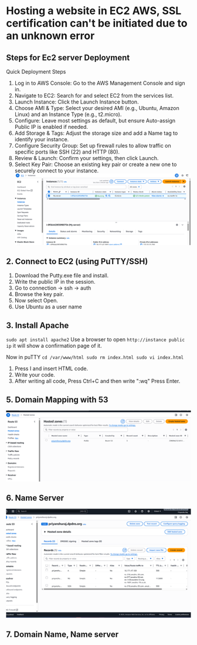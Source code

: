 # Hosting a website in EC2 AWS, SSL certification can't be initiated due to an unknown error
## Steps for Ec2 server Deployment

Quick Deployment Steps
1. Log in to AWS Console: Go to the AWS Management Console and sign in.
2. Navigate to EC2: Search for and select EC2 from the services list.
3. Launch Instance: Click the Launch Instance button.
4. Choose AMI & Type: Select your desired AMI (e.g., Ubuntu, Amazon Linux) and an Instance Type (e.g., t2.micro).
5. Configure: Leave most settings as default, but ensure Auto-assign Public IP is enabled if needed.
6. Add Storage & Tags: Adjust the storage size and add a Name tag to identify your instance.
7. Configure Security Group: Set up firewall rules to allow traffic on specific ports like SSH (22) and HTTP (80).
8. Review & Launch: Confirm your settings, then click Launch.
9. Select Key Pair: Choose an existing key pair or create a new one to securely connect to your instance.
![](https://github.com/priyanshurajmay-cmyk/EC2-website-hosting-and-mapping-through-ssl-certification/blob/main/images%20ec2/Screenshot%202025-08-30%20164504.png)

## 2. Connect to EC2 (using PuTTY/SSH)
1. Download the Putty.exe file and install.
2. Write the public IP in the session.
3. Go to connection -> ssh -> auth
4. Browse the key pair.
5. Now select Open.
6. Use Ubuntu as a user name

## 3. Install Apache
`sudo apt install apache2`
Use a browser to open `http://instance public ip`
it will show a confirmation page of it.

Now in puTTY `cd /var/www/html
sudo rm index.html
sudo vi index.html`
1. Press I and insert HTML code.
2. Write your code.
3. After writing all code, Press Ctrl+C and then write ":wq" Press Enter.

## 5. Domain Mapping with 53
![](https://github.com/priyanshurajmay-cmyk/EC2-website-hosting-and-mapping-through-ssl-certification/blob/main/images%20ec2/Screenshot%202025-08-30%20164756.png)
## 6. Name Server
![](https://github.com/priyanshurajmay-cmyk/EC2-website-hosting-and-mapping-through-ssl-certification/blob/main/images%20ec2/Screenshot%202025-08-30%20164833.png)
## 7. Domain Name, Name server
![]()
